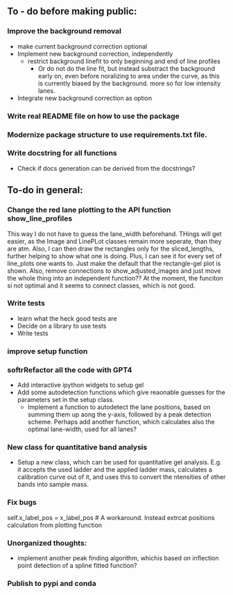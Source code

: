 ## To - do before making public:

### Improve the background removal
* make current background correction optional
* Implement new background correction, independently
    * restrict background linefit to only beginning and end of line profiles
        * Or do not do the line fit, but instead substract the background early on, even before noralizing to area under the curve, as this is currently biased by the background. more so for low intensity lanes.
* Integrate new background correction as option

### Write real README file on how to use the package
### Modernize package structure to use requirements.txt file.

### Write docstring for all functions
* Check if docs generation can be derived from the docstrings?



## To-do in general:
### Change the red lane plotting to the API function show_line_profiles
This way I do not have to guess the lane_width beforehand. THings will get easier, as the Image and LinePLot classes remain more seperate, than they are atm. Also, I can then draw the rectangles only for the sliced_lengths, further helping to show what one is doing. Plus, I can see it for every set of line_plots one wants to. Just make the default that the rectangle-gel plot is shown. Also, remove connections to show_adjusted_images and just move the whole thing into an independent function?? At the moment, the funciton si not optimal and it seems to connect classes, which is not good.

### Write tests

* learn what the heck good tests are
* Decide on a library to use tests
* Write tests
### improve setup function
### softrRefactor all the code with GPT4

* Add interactive ipython widgets to setup gel
* Add some autodetection functions which give reaonable guesses for the parameters set in the setup class.
    * Implement a function to autodetect the lane positions, based on summing them up aong the y-axis, followed by a peak detection scheme. Perhaps add another function, which calculates also the optimal lane-width, used for all lanes?




### New class for quantitative band analysis
* Setup a new class, which can be used for quantitative gel analysis. E.g. it accepts the used ladder and the applied ladder mass, calculates a calibration curve out of it, and uses this to convert the ntensities of other bands into sample mass.

### Fix bugs
self.x_label_pos = x_label_pos # A workaround. Instead extrcat positions calculation from plotting function

### Unorganized thoughts:
* implement another peak finding algorithm, whichis based on inflection point detection of a spline fitted function?

### Publish to pypi and conda

